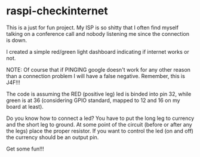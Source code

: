 # raspi-checkinternet

This is a just for fun project. My ISP is so shitty that I often find myself talking on a conference call and nobody listening me since the connection is down.

I created a simple red/green light dashboard indicating if internet works or not.

NOTE: Of course that if PINGING google doesn't work for any other reason than a connection problem I will have a false negative. Remember, this is J4F!!!

The code is assuming the RED (positive leg) led is binded into pin 32, while green is at 36 (considering GPIO standard, mapped to 12 and 16 on my board at least).

Do you know how to connect a led? You have to put the long leg to currency and the short leg to ground. At some point of the circuit (before or after any the legs) place the proper resistor. If you want to control the led (on and off) the currency should be an output pin.

Get some fun!!!

